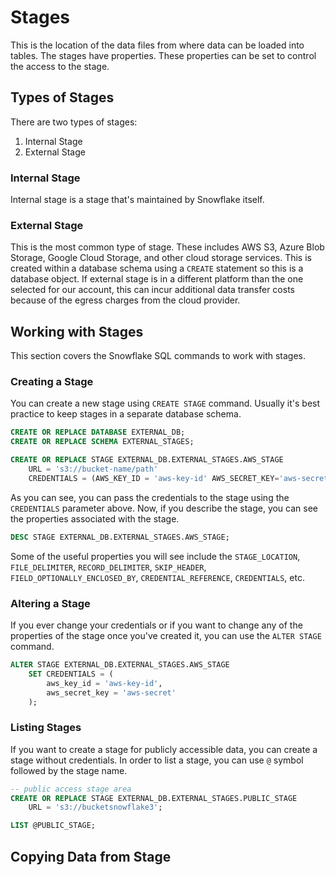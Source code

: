 # Stages 

This is the location of the data files from where data can be loaded into tables. The stages have properties. These properties can be set to control the access to the stage. 

## Types of Stages

There are two types of stages:

1. Internal Stage
2. External Stage

### Internal Stage

Internal stage is a stage that's maintained by Snowflake itself.

### External Stage

This is the most common type of stage. These includes AWS S3, Azure Blob Storage, Google Cloud Storage, and other cloud storage services. This is created within a database schema using a `CREATE` statement so this is a database object. If external stage is in a different platform than the one selected for our account, this can incur additional data transfer costs because of the egress charges from the cloud provider.

## Working with Stages

This section covers the Snowflake SQL commands to work with stages.

### Creating a Stage

You can create a new stage using `CREATE STAGE` command. Usually it's best practice to keep stages in a separate database schema.

```sql
CREATE OR REPLACE DATABASE EXTERNAL_DB;
CREATE OR REPLACE SCHEMA EXTERNAL_STAGES;

CREATE OR REPLACE STAGE EXTERNAL_DB.EXTERNAL_STAGES.AWS_STAGE
    URL = 's3://bucket-name/path'
    CREDENTIALS = (AWS_KEY_ID = 'aws-key-id' AWS_SECRET_KEY='aws-secret-key');
```

As you can see, you can pass the credentials to the stage using the `CREDENTIALS` parameter above. Now, if you describe the stage, you can see the properties associated with the stage.

```sql
DESC STAGE EXTERNAL_DB.EXTERNAL_STAGES.AWS_STAGE;
```

Some of the useful properties you will see include the `STAGE_LOCATION`, `FILE_DELIMITER`, `RECORD_DELIMITER`, `SKIP_HEADER`, `FIELD_OPTIONALLY_ENCLOSED_BY`, `CREDENTIAL_REFERENCE`, `CREDENTIALS`, etc.

### Altering a Stage
If you ever change your credentials or if you want to change any of the properties of the stage once you've created it, you can use the `ALTER STAGE` command.

```sql
ALTER STAGE EXTERNAL_DB.EXTERNAL_STAGES.AWS_STAGE 
    SET CREDENTIALS = (
        aws_key_id = 'aws-key-id',
        aws_secret_key = 'aws-secret'
    );
```

### Listing Stages
If you want to create a stage for publicly accessible data, you can create a stage without credentials. In order to list a stage, you can use `@` symbol followed by the stage name.

```sql
-- public access stage area
CREATE OR REPLACE STAGE EXTERNAL_DB.EXTERNAL_STAGES.PUBLIC_STAGE
    URL = 's3://bucketsnowflake3';

LIST @PUBLIC_STAGE;
```

## Copying Data from Stage

